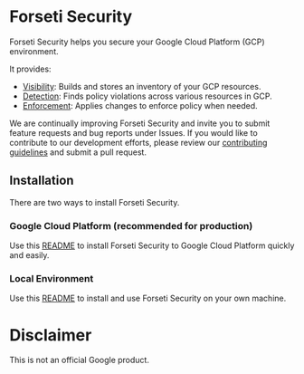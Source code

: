 # Forseti Security
Forseti Security helps you secure your Google Cloud Platform (GCP) environment. 

It provides:
* [Visibility](google/cloud/security/inventory/README.md): Builds and stores an inventory of your GCP resources.
* [Detection](google/cloud/security/scanner/README.md): Finds policy violations across various resources in GCP.
* [Enforcement](google/cloud/security/enforcer/README.md): Applies changes to enforce policy when needed.

We are continually improving Forseti Security and invite you to submit feature requests and bug reports under Issues. If you would like to contribute to our development efforts, please review our [contributing guidelines](/CONTRIBUTING.md) and submit a pull request.

## Installation
There are two ways to install Forseti Security.

### Google Cloud Platform (recommended for production)
Use this [README](/deployment-templates/README.md) to install
Forseti Security to Google Cloud Platform quickly and easily.

### Local Environment
Use this [README](/google/cloud/security/README.md) to install and use
Forseti Security on your own machine.

# Disclaimer
This is not an official Google product.

